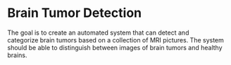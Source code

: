 # Brain Tumor Detection
 The goal is to create an automated system that can detect and categorize brain tumors based on a collection of MRI pictures.  The system should be able to distinguish between images of brain tumors and healthy brains.

